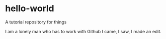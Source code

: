 # hello-world
A tutorial repository for things

I am a lonely man who has to work with Github
I came, I saw, I made an edit.
